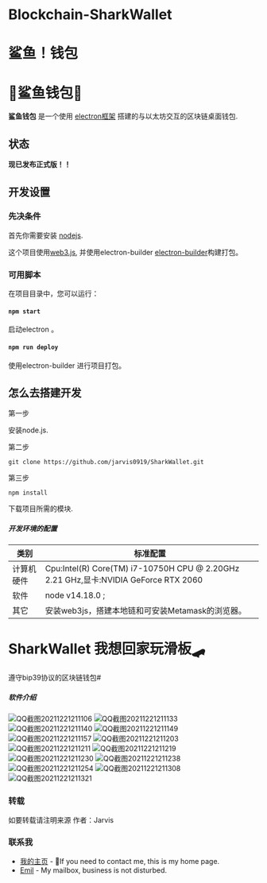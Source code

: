 # Blockchain-SharkWallet
# 鲨鱼！钱包
# 👛鲨鱼钱包🦈 

**鲨鱼钱包** 是一个使用 [electron框架](https://www.electronjs.org/) 搭建的与以太坊交互的区块链桌面钱包.

## 状态

**现已发布正式版！！**

## 开发设置

### 先决条件

首先你需要安装 [nodejs](https://nodejs.org/).

这个项目使用[web3.js](https://github.com/ChainSafe/web3.js), 
并使用electron-builder [electron-builder](https://www.electron.build/)构建打包。

### 可用脚本

在项目目录中，您可以运行：

#### `npm start`
启动electron 。

#### `npm run deploy`

使用electron-builder 进行项目打包。 

## 怎么去搭建开发
第一步

安装node.js.

第二步

`git clone https://github.com/jarvis0919/SharkWallet.git` 

第三步

`npm install`

下载项目所需的模块.
##### 开发环境的配置

| 类别       | 标准配置                                                     |
| ---------- | ------------------------------------------------------------ |
| 计算机硬件 | Cpu:Intel(R)  Core(TM) i7-10750H CPU @ 2.20GHz  2.21  GHz,显卡:NVIDIA GeForce RTX 2060 |
| 软件       | node v14.18.0 ;  |
| 其它       |安装web3js，搭建本地链和可安装Metamask的浏览器。 |
# SharkWallet 我想回家玩滑板🛹
遵守bip39协议的区块链钱包#

##### 软件介绍

![QQ截图20211221211106](https://user-images.githubusercontent.com/55125330/146937093-84e46341-156e-47bb-b21b-6e09b8600790.png)
![QQ截图20211221211133](https://user-images.githubusercontent.com/55125330/146937109-ec0386ae-cfbd-47e7-84d7-5f11982d2552.png)
![QQ截图20211221211140](https://user-images.githubusercontent.com/55125330/146937116-ff5ac08b-661b-4e59-91d1-be8fadba72bc.png)
![QQ截图20211221211149](https://user-images.githubusercontent.com/55125330/146937136-d412eb20-dbb8-43de-a595-8dbea356355d.png)
![QQ截图20211221211157](https://user-images.githubusercontent.com/55125330/146937141-22cdc97f-e2f3-4b23-8ea0-b750383faf90.png)
![QQ截图20211221211203](https://user-images.githubusercontent.com/55125330/146937144-207101a8-3229-42e7-93e2-3cdd4409ce03.png)
![QQ截图20211221211211](https://user-images.githubusercontent.com/55125330/146937149-77997e01-caf3-4234-9f0d-7cfc949bf068.png)
![QQ截图20211221211219](https://user-images.githubusercontent.com/55125330/146937150-b6fba3f4-1b64-4001-9529-681fb3f3c552.png)
![QQ截图20211221211230](https://user-images.githubusercontent.com/55125330/146937153-d4448994-44d7-4651-bdbc-f4edbe243d57.png)
![QQ截图20211221211238](https://user-images.githubusercontent.com/55125330/146937155-7585d56d-8e69-4d57-8607-2ce097053afd.png)
![QQ截图20211221211254](https://user-images.githubusercontent.com/55125330/146937159-de409880-8370-431e-8bd2-b69dd3773266.png)
![QQ截图20211221211308](https://user-images.githubusercontent.com/55125330/146937163-f45d7e0b-8786-4a76-8931-64c0c80b9d48.png)
![QQ截图20211221211321](https://user-images.githubusercontent.com/55125330/146937166-3c659b9d-99d5-44b9-8363-951b75036b3c.png)






### 转载

如要转载请注明来源    作者：Jarvis

### 联系我

- [我的主页](https://https://github.com/jarvis0919/) - 💌If you need to contact me, this is my home page.
- [Emil](1318258863@qq.com) - My mailbox, business is not disturbed.

